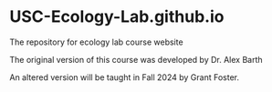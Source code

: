 # USC-Ecology-Lab.github.io
The repository for ecology lab course website

The original version of this course was developed by Dr. Alex Barth

An altered version will be taught in Fall 2024 by Grant Foster. 
